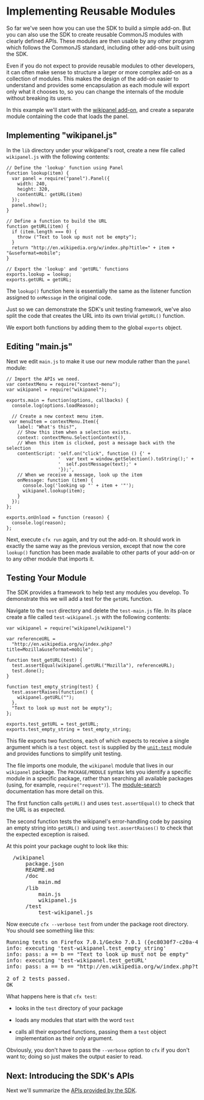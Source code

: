 # Implementing Reusable Modules #

So far we've seen how you can use the SDK to build a simple add-on. But you
can also use the SDK to create reusable CommonJS modules with clearly defined
APIs. These modules are then usable by any other program which follows the
CommonJS standard, including other add-ons built using the SDK.

Even if you do not expect to provide reusable modules to other developers, it
can often make sense to structure a larger or more complex add-on as a
collection of modules. This makes the design of the add-on easier to understand
and provides some encapsulation as each module will export only what it chooses
to, so you can change the internals of the module without breaking its users.

In this example we'll start with the [wikipanel
add-on](dev-guide/addon-development/implementing-simple-addon.html), and create
a separate module containing the code that loads the panel.

## Implementing "wikipanel.js" ##

In the `lib` directory under your wikipanel's root, create a new file called
`wikipanel.js` with the following contents:

    // Define the 'lookup' function using Panel
    function lookup(item) {
      var panel = require("panel").Panel({
        width: 240,
        height: 320,
        contentURL: getURL(item)
      });
      panel.show();
    }

    // Define a function to build the URL
    function getURL(item) {
      if (item.length === 0) {
        throw ("Text to look up must not be empty");
      }
      return "http://en.wikipedia.org/w/index.php?title=" + item + "&useformat=mobile";
    }

    // Export the 'lookup' and 'getURL' functions
    exports.lookup = lookup;
    exports.getURL = getURL;

The `lookup()` function here is essentially the same as the listener function
assigned to `onMessage` in the original code.

Just so we can demonstrate the SDK's unit testing framework, we've also
split the code that creates the URL into its own trivial `getURL()` function.

We export both functions by adding them to the global `exports` object.

## Editing "main.js" ##

Next we edit `main.js` to make it use our new module rather than the `panel`
module:

    // Import the APIs we need.
    var contextMenu = require("context-menu");
    var wikipanel = require("wikipanel");

    exports.main = function(options, callbacks) {
      console.log(options.loadReason);

      // Create a new context menu item.
     var menuItem = contextMenu.Item({
        label: "What's this?",
        // Show this item when a selection exists.
        context: contextMenu.SelectionContext(),
        // When this item is clicked, post a message back with the selection
        contentScript: 'self.on("click", function () {' +
                       '  var text = window.getSelection().toString();' +
                       '  self.postMessage(text);' +
                       '});',
        // When we receive a message, look up the item
        onMessage: function (item) {
          console.log('looking up "' + item + '"');
          wikipanel.lookup(item);
        }
      });
    };

    exports.onUnload = function (reason) {
      console.log(reason);
    };

Next, execute `cfx run` again, and try out the add-on. It should work in
exactly the same way as the previous version, except that now the core
`lookup()` function has been made available to other parts of your add-on or
to any other module that imports it.

## Testing Your Module ##

The SDK provides a framework to help test any modules you develop. To
demonstrate this we will add a test for the `getURL` function.

Navigate to the `test` directory and delete the `test-main.js` file. In its
place create a file called `test-wikipanel.js` with the following contents:

    var wikipanel = require("wikipanel/wikipanel")

    var referenceURL =
      "http://en.wikipedia.org/w/index.php?title=Mozilla&useformat=mobile";

    function test_getURL(test) {
      test.assertEqual(wikipanel.getURL("Mozilla"), referenceURL);
      test.done();
    }

    function test_empty_string(test) {
      test.assertRaises(function() {
        wikipanel.getURL("");
      },
      "Text to look up must not be empty");
    };

    exports.test_getURL = test_getURL;
    exports.test_empty_string = test_empty_string;

This file exports two functions, each of which expects to receive a single
argument which is a `test` object. `test` is supplied by the
[`unit-test`](packages/api-utils/docs/unit-test.html) module and provides
functions to simplify unit testing.

The file imports one module, the `wikipanel` module that lives in our
`wikipanel` package. The `PACKAGE/MODULE` syntax lets you identify a specific
module in a specific package, rather than searching all available packages
(using, for example, `require("request")`). The
[module-search](dev-guide/addon-development/module-search.html) documentation
has more detail on this.

The first function calls `getURL()` and uses `test.assertEqual()` to check that
the URL is as expected.

The second function tests the wikipanel's error-handling code by passing an
empty string into `getURL()` and using `test.assertRaises()` to check that the
expected exception is raised.

At this point your package ought to look like this:

<pre>
  /wikipanel
      package.json
      README.md
      /doc
          main.md
      /lib
          main.js
          wikipanel.js
      /test
          test-wikipanel.js
</pre>

Now execute `cfx --verbose test` from under the package root directory.
You should see something like this:

<pre>
Running tests on Firefox 7.0.1/Gecko 7.0.1 ({ec8030f7-c20a-464f-9b0e-13a3a9e97384}) under Darwin/x86_64-gcc3.
info: executing 'test-wikipanel.test_empty_string'
info: pass: a == b == "Text to look up must not be empty"
info: executing 'test-wikipanel.test_getURL'
info: pass: a == b == "http://en.wikipedia.org/w/index.php?title=Mozilla&useformat=mobile"

2 of 2 tests passed.
OK
</pre>

What happens here is that `cfx test`:

* looks in the `test` directory of your
package

* loads any modules that start with the word `test`
*  calls all their exported functions, passing them a `test` object
implementation as their only argument.

Obviously, you don't have to pass the `--verbose` option to `cfx` if you don't
want to; doing so just makes the output easier to read.

## Next: Introducing the SDK's APIs ##

Next we'll summarize the
[APIs provided by the SDK](dev-guide/addon-development/api-intro.html).


